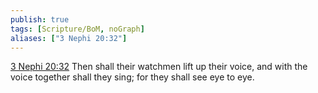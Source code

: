 ```yaml
---
publish: true
tags: [Scripture/BoM, noGraph]
aliases: ["3 Nephi 20:32"]
---
```

[3 Nephi 20:32](https://churchofjesuschrist.org/study/scriptures/bofm/3-ne/20?lang=eng&id=p32#p32) Then shall their watchmen lift up their voice, and with the voice together shall they sing; for they shall see eye to eye.
